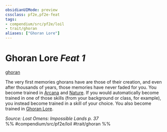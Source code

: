 ```yaml
---
obsidianUIMode: preview
cssclass: pf2e,pf2e-feat
tags:
- compendium/src/pf2e/loil
- trait/ghoran
aliases: ["Ghoran Lore"]
---
```

# Ghoran Lore  *Feat 1*  
[ghoran](../../rules/traits/ghoran-loil.md)  


The very first memories ghorans have are those of their creation, and even after thousands of years, those memories have never faded for you. You become trained in [Arcana](../skills.md#Arcana) and [Nature](../skills.md#Nature). If you would automatically become trained in one of those skills (from your background or class, for example), you instead become trained in a skill of your choice. You also become trained in [Ghoran Lore](../skills.md#Lore).

*Source: Lost Omens: Impossible Lands p. 37*  
%% #compendium/src/pf2e/loil #trait/ghoran %%